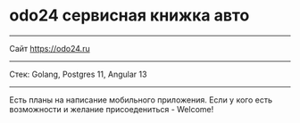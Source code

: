 # odo24 сервисная книжка авто
----
Сайт https://odo24.ru

---

Стек: Golang, Postgres 11, Angular 13

---

Есть планы на написание мобильного приложения. Если у кого есть возможности и желание присоедениться - Welcome!
